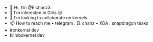 - 👋 Hi, I’m @Elchanz3
- 👀 I’m interested in Girls 😏
- 💞️ I’m looking to collaborate on kernels
- 📫 How to reach me • telegram : El_chanz  • XDA : snapdragon teaks  
- ironkernel dev
- klimbokernel dev
